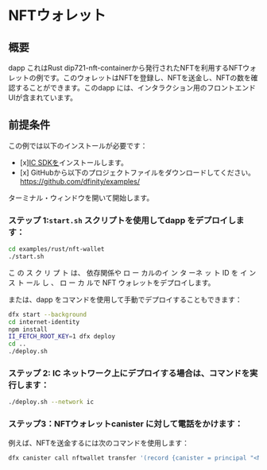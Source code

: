 # NFTウォレット

## 概要

dapp これはRust dip721-nft-containerから発行されたNFTを利用するNFTウォレットの例です。このウォレットはNFTを登録し、NFTを送金し、NFTの数を確認することができます。このdapp には、インタラクション用のフロントエンドUIが含まれています。

## 前提条件

この例では以下のインストールが必要です：

- \[x\][IC SDKを](https://internetcomputer.org/docs/current/developer-docs/setup/install/index.mdx)インストールします。
- \[x\] GitHubから以下のプロジェクトファイルをダウンロードしてください。https://github.com/dfinity/examples/

ターミナル・ウィンドウを開いて開始します。

### ステップ 1:`start.sh` スクリプトを使用してdapp をデプロイします：

``` bash
cd examples/rust/nft-wallet
./start.sh
```

こ の ス ク リ プ ト は、 依存関係や ロ ー カルのイ ン タ ーネ ッ ト ID を イ ン ス ト ール し 、 ロ ー カ ルで NFT ウォレットをデプロイします。

または、dapp をコマンドを使用して手動でデプロイすることもできます：

``` bash
dfx start --background
cd internet-identity
npm install
II_FETCH_ROOT_KEY=1 dfx deploy
cd ..
./deploy.sh
```

### ステップ 2: IC ネットワーク上にデプロイする場合は、コマンドを実行します：

``` bash
./deploy.sh --network ic
```

### ステップ3：NFTウォレットcanister に対して電話をかけます：

例えば、NFTを送金するには次のコマンドを使用します：

``` bash
dfx canister call nftwallet transfer '(record {canister = principal "<NFT canister id>"; index = 1:nat64}, principal "<recipient canister id>", opt true)'
```

<!---
# NFT wallet

## Overview

This is an NFT wallet example dapp that utilizes minted NFTs from the Rust dip721-nft-container. Among some of its essential features, the wallet can register NFTs, transfer out NFTs and check how many NFTs it contains. This dapp includes a frontend UI for interaction. 

## Prerequisites
This example requires an installation of:

- [x] Install the [IC SDK](https://internetcomputer.org/docs/current/developer-docs/setup/install/index.mdx).
- [x] Download the following project files from GitHub: https://github.com/dfinity/examples/

Begin by opening a terminal window.

### Step 1: You can deploy the dapp using the `start.sh` script:

```bash
cd examples/rust/nft-wallet
./start.sh
```

This script installs dependencies as well as a local Internet Identity, then deploys the NFT wallet locally.

Alternatively, the dapp can be deployed manually with the commands:

```bash
dfx start --background
cd internet-identity
npm install
II_FETCH_ROOT_KEY=1 dfx deploy
cd ..
./deploy.sh
```

### Step 2: If you'd like to deploy on the IC network run the command:

```bash
./deploy.sh --network ic
```

### Step 3: Make calls against NFT wallet canister:

For example, to to transfer an NFT use the command:

```bash
dfx canister call nftwallet transfer '(record {canister = principal "<NFT canister id>"; index = 1:nat64}, principal "<recipient canister id>", opt true)'
```

-->
